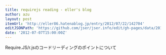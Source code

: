 ```yaml
---
title: requirejs reading - eller's blog
author: azu
layout: post
itemUrl: 'http://eller86.hatenablog.jp/entry/2012/07/22/142704'
editJSONPath: 'https://github.com/jser/jser.info/edit/gh-pages/data/2012/07/index.json'
date: '2012-07-07T15:00:00Z'
---
```

Require.JS/r.jsのコードリーディングのポイントについて
